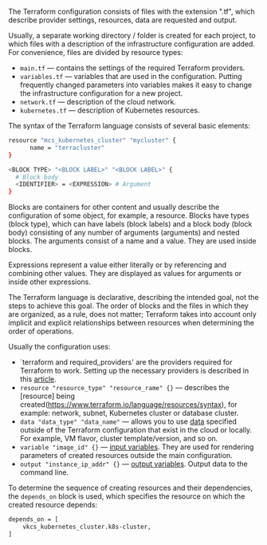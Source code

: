 The Terraform configuration consists of files with the extension ".tf", which describe provider settings, resources, data are requested and output.

Usually, a separate working directory / folder is created for each project, to which files with a description of the infrastructure configuration are added. For convenience, files are divided by resource types:

- `main.tf` — contains the settings of the required Terraform providers.
- `variables.tf` — variables that are used in the configuration. Putting frequently changed parameters into variables makes it easy to change the infrastructure configuration for a new project.
- `network.tf` — description of the cloud network.
- `kubernetes.tf` — description of Kubernetes resources.

The syntax of the Terraform language consists of several basic elements:

```bash
resource "mcs_kubernetes_cluster" "mycluster" {
      name = "terracluster"
}

<BLOCK TYPE> "<BLOCK LABEL>" "<BLOCK LABEL>" {
  # Block body
  <IDENTIFIER> = <EXPRESSION> # Argument
}

```

Blocks are containers for other content and usually describe the configuration of some object, for example, a resource.
Blocks have types (block type), which can have labels (block labels) and a block body (block body) consisting of any number of arguments (arguments) and nested blocks. The arguments consist of a name and a value. They are used inside blocks.

Expressions represent a value either literally or by referencing and combining other values. They are displayed as values for arguments or inside other expressions.

The Terraform language is declarative, describing the intended goal, not the steps to achieve this goal. The order of blocks and the files in which they are organized, as a rule, does not matter; Terraform takes into account only implicit and explicit relationships between resources when determining the order of operations.

Usually the configuration uses:

- `terraform and required_providers' are the providers required for Terraform to work. Setting up the necessary providers is described in this [article](https://mcs.mail.ru/docs/ru/additionals/terraform/terraform-provider-config).
- `resource "resource_type" "resource_rame" {}` — describes the [resource] being created(https://www.terraform.io/language/resources/syntax), for example: network, subnet, Kubernetes cluster or database cluster.
- `data "data_type" "data_name"` — allows you to use [data](https://www.terraform.io/language/data-sources) specified outside of the Terraform configuration that exist in the cloud or locally. For example, VM flavor, cluster template/version, and so on.
- `variable "image_id" {}` — [input variables](https://www.terraform.io/language/values/variables). They are used for rendering parameters of created resources outside the main configuration.
- `output "instance_ip_addr" {}` — [output variables](https://www.terraform.io/language/values/outputs). Output data to the command line.

To determine the sequence of creating resources and their dependencies, the `depends_on` block is used, which specifies the resource on which the created resource depends:

```bash
depends_on = [
    vkcs_kubernetes_cluster.k8s-cluster,
]
```
